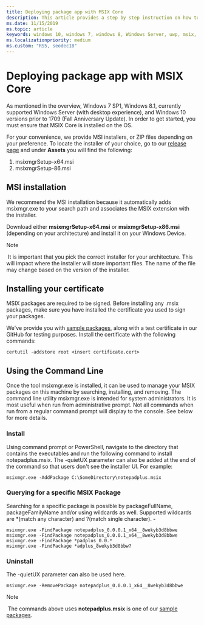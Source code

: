 ```yaml
---
title: Deploying package app with MSIX Core
description: This article provides a step by step instruction on how to leverage the MSIX Core bootstrapper, which creates an application using ClickOnce that will allow your users to just download a setup.exe and install their MSIX app through the MSIX Core Installer.
ms.date: 11/15/2019
ms.topic: article
keywords: windows 10, windows 7, windows 8, Windows Server, uwp, msix, msixcore, 1709, 1703, 1607, 1511, 1507
ms.localizationpriority: medium
ms.custom: "RS5, seodec18"
---
```


# Deploying package app with MSIX Core
As mentioned in the overview, Windows 7 SP1, Windows 8.1, currently supported Windows Server (with desktop experience), and Windows 10 versions prior to 1709 (Fall Anniversary Update). In order to get started, you must ensure that MSIX Core is installed on the OS.

For your convenience, we provide MSI installers, or ZIP files depending on your preference. To locate the installer of your choice, go to our [release page](https://github.com/microsoft/msix-packaging/releases) and under **Assets** you will find the following:

1. msixmgrSetup-x64.msi
2. msixmgrSetup-86.msi

## MSI installation 
We recommend the MSI installation because it automatically adds msixmgr.exe to your search path and associates the MSIX extension with the installer.

Download either **msixmgrSetup-x64.msi** or **msixmgrSetup-x86.msi** (depending on your architecture) and install it on your Windows Device. 

> [!NOTE]
> It is important that you pick the correct installer for your architecture. This will impact where the installer will store important files. The name of the file may change based on the version of the installer. 

## Installing your certificate
MSIX packages are required to be signed. Before installing any .msix packages, make sure you have installed the certificate you used to sign your packages. 

We've provide you with [sample packages](https://github.com/microsoft/msix-packaging/tree/master/MsixCore/Tests), along with a test certificate in our GitHub for testing purposes. Install the certificate with the following commands: 
```
certutil -addstore root <insert certificate.cert>
```

## Using the Command Line
Once the tool msixmgr.exe is installed, it can be used to manage your MSIX packages on this machine by searching, installing, and removing. The command line utility msixmgr.exe is intended for system administrators. It is most useful when run from administrative prompt. Not all commands when run from a regular command prompt will display to the console. See below for more details.

### Install
Using command prompt or PowerShell, navigate to the directory that contains the executables and run the following command to install notepadplus.msix. The -quietUX parameter can also be added at the end of the command so that users don't see the installer UI. For example: 
```
msixmgr.exe -AddPackage C:\SomeDirectory\notepadplus.msix
```
### Querying for a specific MSIX Package
Searching for a specific package is possible by packageFullName, packageFamilyName and/or using wildcards as well. Supported wildcards are *(match any character) and ?(match single character). -
```
msixmgr.exe -FindPackage notepadplus_0.0.0.1_x64__8wekyb3d8bbwe
msixmgr.exe -FindPackage notepadplus_0.0.0.1_x64__8wekyb3d8bbwe
msixmgr.exe -FindPackage *padplus_0.0.*
msixmgr.exe -FindPackage *adplus_8wekyb3d8bbw?
```
### Uninstall
The -quietUX parameter can also be used here.
```
msixmgr.exe -RemovePackage notepadplus_0.0.0.1_x64__8wekyb3d8bbwe
```
> [!NOTE]
> The commands above uses **notepadplus.msix** is one of our [sample packages](https://github.com/microsoft/msix-packaging/tree/master/MsixCore/Tests).